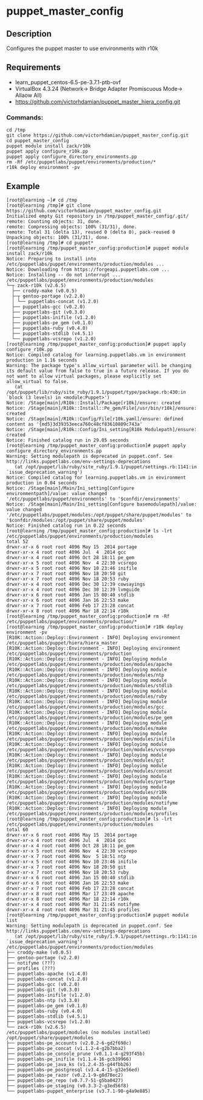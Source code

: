 # puppet_master_config

Description
-----------
Configures the puppet master to use environments with r10k

Requirements
------------

  - learn_puppet_centos-6.5-pe-3.7.1-ptb-ovf
  - VirtualBox 4.3.24 (Network-> Bridge Adapter Promiscuous Mode-> Allaow All)
  - https://github.com/victorhdamian/puppet_master_hiera_config.git

### Commands:

    cd /tmp
    git clone https://github.com/victorhdamian/puppet_master_config.git
    cd puppet_master_config
    puppet module install zack/r10k
    puppet apply configure_r10k.pp
    puppet apply configure_directory_environments.pp
    rm -Rf /etc/puppetlabs/puppet/environments/production/*
    r10k deploy environment -pv


Example
-------

    [root@learning ~]# cd /tmp
    [root@learning /tmp]# git clone https://github.com/victorhdamian/puppet_master_config.git
    Initialized empty Git repository in /tmp/puppet_master_config/.git/
    remote: Counting objects: 31, done.
    remote: Compressing objects: 100% (31/31), done.
    remote: Total 31 (delta 13), reused 0 (delta 0), pack-reused 0
    Unpacking objects: 100% (31/31), done.
    [root@learning /tmp]# cd puppet*
    [root@learning /tmp/puppet_master_config:production]# puppet module install zack/r10k
    Notice: Preparing to install into /etc/puppetlabs/puppet/environments/production/modules ...
    Notice: Downloading from https://forgeapi.puppetlabs.com ...
    Notice: Installing -- do not interrupt ...
    /etc/puppetlabs/puppet/environments/production/modules
    └─┬ zack-r10k (v2.6.5)
      ├── croddy-make (v0.0.5)
      ├─┬ gentoo-portage (v2.2.0)
      │ └── puppetlabs-concat (v1.2.0)
      ├── puppetlabs-gcc (v0.2.0)
      ├── puppetlabs-git (v0.3.0)
      ├── puppetlabs-inifile (v1.2.0)
      ├── puppetlabs-pe_gem (v0.1.0)
      ├── puppetlabs-ruby (v0.4.0)
      ├── puppetlabs-stdlib (v4.5.1)
      └── puppetlabs-vcsrepo (v1.2.0)
    [root@learning /tmp/puppet_master_config:production]# puppet apply configure_r10k.pp
    Notice: Compiled catalog for learning.puppetlabs.vm in environment production in 1.16 seconds
    Warning: The package type's allow_virtual parameter will be changing its default value from false to true in a future release. If you do not want to allow virtual packages, please explicitly set allow_virtual to false.
       (at /opt/puppet/lib/ruby/site_ruby/1.9.1/puppet/type/package.rb:430:in `block (3 levels) in <module:Puppet>')
    Notice: /Stage[main]/R10k::Install/Package[r10k]/ensure: created
    Notice: /Stage[main]/R10k::Install::Pe_gem/File[/usr/bin/r10k]/ensure: created
    Notice: /Stage[main]/R10k::Config/File[r10k.yaml]/ensure: defined content as '{md5}3d39353eeca760c48cf83610809c743a'
    Notice: /Stage[main]/R10k::Config/Ini_setting[R10k Modulepath]/ensure: created
    Notice: Finished catalog run in 29.05 seconds
    [root@learning /tmp/puppet_master_config:production]# puppet apply configure_directory_environments.pp
    Warning: Setting modulepath is deprecated in puppet.conf. See http://links.puppetlabs.com/env-settings-deprecations
       (at /opt/puppet/lib/ruby/site_ruby/1.9.1/puppet/settings.rb:1141:in `issue_deprecation_warning')
    Notice: Compiled catalog for learning.puppetlabs.vm in environment production in 0.04 seconds
    Notice: /Stage[main]/Main/Ini_setting[Configure environmentpath]/value: value changed '/etc/puppetlabs/puppet/environments' to '$confdir/environments'
    Notice: /Stage[main]/Main/Ini_setting[Configure basemodulepath]/value: value changed '/etc/puppetlabs/puppet/modules:/opt/puppet/share/puppet/modules' to '$confdir/modules:/opt/puppet/share/puppet/modules'
    Notice: Finished catalog run in 0.22 seconds
    [root@learning /tmp/puppet_master_config:production]# ls -lrt /etc/puppetlabs/puppet/environments/production/modules
    total 52
    drwxr-xr-x 6 root root 4096 May 15  2014 portage
    drwxr-xr-x 4 root root 4096 Jul  4  2014 gcc
    drwxr-xr-x 4 root root 4096 Oct 28 18:11 pe_gem
    drwxr-xr-x 5 root root 4096 Nov  4 22:30 vcsrepo
    drwxr-xr-x 5 root root 4096 Nov 10 23:46 inifile
    drwxr-xr-x 7 root root 4096 Nov 18 20:50 git
    drwxr-xr-x 7 root root 4096 Nov 18 20:53 ruby
    drwxr-xr-x 4 root root 4096 Dec 30 12:39 cowsayings
    drwxr-xr-x 4 root root 4096 Dec 30 12:39 lvmguide
    drwxr-xr-x 6 root root 4096 Jan 15 00:40 stdlib
    drwxr-xr-x 6 root root 4096 Jan 16 22:53 make
    drwxr-xr-x 7 root root 4096 Feb 17 23:28 concat
    drwxr-xr-x 8 root root 4096 Mar 18 22:14 r10k
    [root@learning /tmp/puppet_master_config:production]# rm -Rf /etc/puppetlabs/puppet/environments/production/*
    [root@learning /tmp/puppet_master_config:production]# r10k deploy environment -pv
    [R10K::Action::Deploy::Environment - INFO] Deploying environment /etc/puppetlabs/puppet/hiera/hiera_master
    [R10K::Action::Deploy::Environment - INFO] Deploying environment /etc/puppetlabs/puppet/environments/production
    [R10K::Action::Deploy::Environment - INFO] Deploying module /etc/puppetlabs/puppet/environments/production/modules/apache
    [R10K::Action::Deploy::Environment - INFO] Deploying module /etc/puppetlabs/puppet/environments/production/modules/ntp
    [R10K::Action::Deploy::Environment - INFO] Deploying module /etc/puppetlabs/puppet/environments/production/modules/stdlib
    [R10K::Action::Deploy::Environment - INFO] Deploying module /etc/puppetlabs/puppet/environments/production/modules/ruby
    [R10K::Action::Deploy::Environment - INFO] Deploying module /etc/puppetlabs/puppet/environments/production/modules/gcc
    [R10K::Action::Deploy::Environment - INFO] Deploying module /etc/puppetlabs/puppet/environments/production/modules/pe_gem
    [R10K::Action::Deploy::Environment - INFO] Deploying module /etc/puppetlabs/puppet/environments/production/modules/make
    [R10K::Action::Deploy::Environment - INFO] Deploying module /etc/puppetlabs/puppet/environments/production/modules/inifile
    [R10K::Action::Deploy::Environment - INFO] Deploying module /etc/puppetlabs/puppet/environments/production/modules/vcsrepo
    [R10K::Action::Deploy::Environment - INFO] Deploying module /etc/puppetlabs/puppet/environments/production/modules/git
    [R10K::Action::Deploy::Environment - INFO] Deploying module /etc/puppetlabs/puppet/environments/production/modules/concat
    [R10K::Action::Deploy::Environment - INFO] Deploying module /etc/puppetlabs/puppet/environments/production/modules/portage
    [R10K::Action::Deploy::Environment - INFO] Deploying module /etc/puppetlabs/puppet/environments/production/modules/r10k
    [R10K::Action::Deploy::Environment - INFO] Deploying module /etc/puppetlabs/puppet/environments/production/modules/notifyme
    [R10K::Action::Deploy::Environment - INFO] Deploying module /etc/puppetlabs/puppet/environments/production/modules/profiles
    [root@learning /tmp/puppet_master_config:production]# ls -lrt /etc/puppetlabs/puppet/environments/production/modules
    total 60
    drwxr-xr-x 6 root root 4096 May 15  2014 portage
    drwxr-xr-x 4 root root 4096 Jul  4  2014 gcc
    drwxr-xr-x 4 root root 4096 Oct 28 18:11 pe_gem
    drwxr-xr-x 5 root root 4096 Nov  4 22:30 vcsrepo
    drwxr-xr-x 7 root root 4096 Nov  5 18:51 ntp
    drwxr-xr-x 5 root root 4096 Nov 10 23:46 inifile
    drwxr-xr-x 7 root root 4096 Nov 18 20:50 git
    drwxr-xr-x 7 root root 4096 Nov 18 20:53 ruby
    drwxr-xr-x 6 root root 4096 Jan 15 00:40 stdlib
    drwxr-xr-x 6 root root 4096 Jan 16 22:53 make
    drwxr-xr-x 7 root root 4096 Feb 17 23:28 concat
    drwxr-xr-x 8 root root 4096 Mar 17 23:49 apache
    drwxr-xr-x 8 root root 4096 Mar 18 22:14 r10k
    drwxr-xr-x 4 root root 4096 Mar 31 21:45 notifyme
    drwxr-xr-x 4 root root 4096 Mar 31 21:45 profiles
    [root@learning /tmp/puppet_master_config:production]# puppet module list
    Warning: Setting modulepath is deprecated in puppet.conf. See http://links.puppetlabs.com/env-settings-deprecations
       (at /opt/puppet/lib/ruby/site_ruby/1.9.1/puppet/settings.rb:1141:in `issue_deprecation_warning')
    /etc/puppetlabs/puppet/environments/production/modules
    ├── croddy-make (v0.0.5)
    ├── gentoo-portage (v2.2.0)
    ├── notifyme (???)
    ├── profiles (???)
    ├── puppetlabs-apache (v1.4.0)
    ├── puppetlabs-concat (v1.2.0)
    ├── puppetlabs-gcc (v0.2.0)
    ├── puppetlabs-git (v0.3.0)
    ├── puppetlabs-inifile (v1.2.0)
    ├── puppetlabs-ntp (v3.3.0)
    ├── puppetlabs-pe_gem (v0.1.0)
    ├── puppetlabs-ruby (v0.4.0)
    ├── puppetlabs-stdlib (v4.5.1)
    ├── puppetlabs-vcsrepo (v1.2.0)
    └── zack-r10k (v2.6.5)
    /etc/puppetlabs/puppet/modules (no modules installed)
    /opt/puppet/share/puppet/modules
    ├── puppetlabs-pe_accounts (v2.0.2-6-gd2f698c)
    ├── puppetlabs-pe_concat (v1.1.2-4-g2b7bba2)
    ├── puppetlabs-pe_console_prune (v0.1.1-4-g293f45b)
    ├── puppetlabs-pe_inifile (v1.1.4-16-gcb39966)
    ├── puppetlabs-pe_java_ks (v1.2.4-35-g44fbb26)
    ├── puppetlabs-pe_postgresql (v3.4.4-15-g32e56ed)
    ├── puppetlabs-pe_razor (v0.2.1-9-g8d78ec2)
    ├── puppetlabs-pe_repo (v0.7.7-51-g5ba0427)
    ├── puppetlabs-pe_staging (v0.3.3-2-g3ed56f8)
    └── puppetlabs-puppet_enterprise (v3.7.1-90-g4a9e885)
